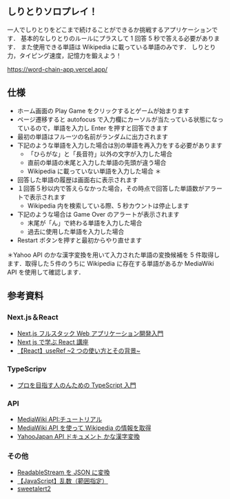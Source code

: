 ## しりとりソロプレイ！

一人でしりとりをどこまで続けることができるか挑戦するアプリケーションです．
基本的なしりとりのルールにプラスして 1 回答 5 秒で答える必要があります．
また使用できる単語は Wikipedia に載っている単語のみです．
しりとり力，タイピング速度，記憶力を鍛えよう！

https://word-chain-app.vercel.app/

## 仕様

- ホーム画面の Play Game をクリックするとゲームが始まります
- ページ遷移すると autofocus で入力欄にカーソルが当たっている状態になっているので，単語を入力し Enter を押すと回答できます
- 最初の単語はフルーツの名前がランダムに出力されます
- 下記のような単語を入力した場合は別の単語を再入力をする必要があります
  - 「ひらがな」と「長音符」以外の文字が入力した場合
  - 直前の単語の末尾と入力した単語の先頭が違う場合
  - Wikipedia に載っていない単語を入力した場合 ＊
- 回答した単語の履歴は画面右に表示されます
- １回答５秒以内で答えらなかった場合，その時点で回答した単語数がアラートで表示されます
  - Wikipedia 内を検索している際、5 秒カウントは停止します
- 下記のような場合は Game Over のアラートが表示されます
  - 末尾が「ん」で終わる単語を入力した場合
  - 過去に使用した単語を入力した場合
- Restart ボタンを押すと最初からやり直せます

＊Yahoo API のかな漢字変換を用いて入力された単語の変換候補を 5 件取得します．取得した５件のうちに Wikipedia に存在する単語があるか MediaWiki API を使用して確認します．

## 参考資料

### Next.js＆React

- [Next.js フルスタック Web アプリケーション開発入門](https://www.udemy.com/course/nextjs-fullstack/)
- [Next js で学ぶ React 講座](https://www.youtube.com/watch?v=15WLMqnkPsE&list=PLwM1-TnN_NN6fUhOoZyU4iZiwhLyISopO&ab_channel=%E3%81%97%E3%81%BE%E3%81%B6%E3%83%BC%E3%81%AEIT%E5%A4%A7%E5%AD%A6)
- [【React】useRef \~2 つの使い方とその背景~](https://qiita.com/hinako_n/items/1d041e71820148e8bf61)

### TypeScripv

- [プロを目指す人のんための TypeScript 入門](https://www.amazon.co.jp/%E3%83%97%E3%83%AD%E3%82%92%E7%9B%AE%E6%8C%87%E3%81%99%E4%BA%BA%E3%81%AE%E3%81%9F%E3%82%81%E3%81%AETypeScript%E5%85%A5%E9%96%80-%E5%AE%89%E5%85%A8%E3%81%AA%E3%82%B3%E3%83%BC%E3%83%89%E3%81%AE%E6%9B%B8%E3%81%8D%E6%96%B9%E3%81%8B%E3%82%89%E9%AB%98%E5%BA%A6%E3%81%AA%E5%9E%8B%E3%81%AE%E4%BD%BF%E3%81%84%E6%96%B9%E3%81%BE%E3%81%A7-Software-Design-plus/dp/4297127474/ref=sr_1_1_sspa?dib=eyJ2IjoiMSJ9.M5U7tV6BwTgnpnUPA5u9D41SOxZE4j-43ZFyXt4PRXXfZRwXZskEpQStAK5ngGkgmVZzCsvH8cRO7iKPLtRfpOw1ZXNbWKD44m4TNIakrp3moB6E1jWKS5Pm9wakTFLLwTzI0eZu9786if-pZHPOCt8YcjTrRSrRZKBiou3e6zPaYAZ0Tg1SCANPEKCg6laTe943FTMC6Xhe9iMsUBmstPtFkh015-gTm3T1gBH-hJTFRONSkIxvpjWRATxBjSxGHIDiGT2UzodTRmkROuGO8s-eHsbM-hdIL52GH4KWEBQ.j5hNeOwUKFAUa9EWl3VXrpIhcb8MZReUdJqcnbr6Lc4&dib_tag=se&keywords=TypeScript&qid=1722249996&s=books&sr=1-1-spons&sp_csd=d2lkZ2V0TmFtZT1zcF9hdGY&psc=1)

### API

- [MediaWiki API:チュートリアル](https://www.mediawiki.org/wiki/API:Tutorial/ja)
- [MediaWiki API を使って Wikipedia の情報を取得](https://qiita.com/yubessy/items/16d2a074be84ee67c01f)
- [YahooJapan API ドキュメント かな漢字変換](https://developer.yahoo.co.jp/webapi/jlp/jim/v2/conversion.html)

### その他

- [ReadableStream を JSON に変換](https://zenn.dev/nuintee/scraps/4dd1083c9f8b17)
- [【JavaScript】乱数（範囲指定）](https://qiita.com/sho-17/items/4a89f13e13fa9dcc250a)
- [sweetalert2](https://sweetalert2.github.io/)
